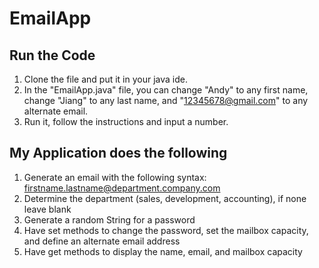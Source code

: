 # EmailApp

## Run the Code
1. Clone the file and put it in your java ide. 
2. In the "EmailApp.java" file, you can change "Andy" to any first name, change "Jiang" to any last name, and "12345678@gmail.com" to any alternate email. 
3. Run it, follow the instructions and input a number. 

## My Application does the following
1. Generate an email with the following syntax: firstname.lastname@department.company.com
2. Determine the department (sales, development, accounting), if none leave blank
3. Generate a random String for a password
4. Have set methods to change the password, set the mailbox capacity, and define an alternate email address
5. Have get methods to display the name, email, and mailbox capacity
